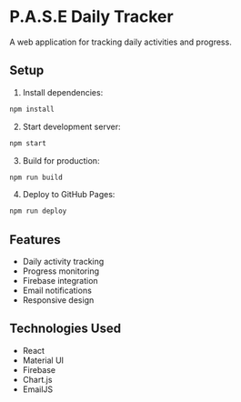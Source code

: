 # P.A.S.E Daily Tracker

A web application for tracking daily activities and progress.

## Setup

1. Install dependencies:
```bash
npm install
```

2. Start development server:
```bash
npm start
```

3. Build for production:
```bash
npm run build
```

4. Deploy to GitHub Pages:
```bash
npm run deploy
```

## Features

- Daily activity tracking
- Progress monitoring
- Firebase integration
- Email notifications
- Responsive design

## Technologies Used

- React
- Material UI
- Firebase
- Chart.js
- EmailJS 